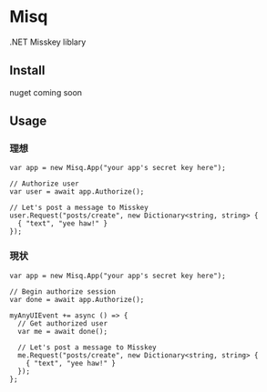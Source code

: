# Misq
.NET Misskey liblary

## Install
nuget coming soon

## Usage

### 理想
``` Csharp
var app = new Misq.App("your app's secret key here");

// Authorize user
var user = await app.Authorize();

// Let's post a message to Misskey
user.Request("posts/create", new Dictionary<string, string> {
  { "text", "yee haw!" }
});
```

### 現状
``` Csharp
var app = new Misq.App("your app's secret key here");

// Begin authorize session
var done = await app.Authorize();

myAnyUIEvent += async () => {
  // Get authorized user
  var me = await done();
  
  // Let's post a message to Misskey
  me.Request("posts/create", new Dictionary<string, string> {
    { "text", "yee haw!" }
  });
};
```
